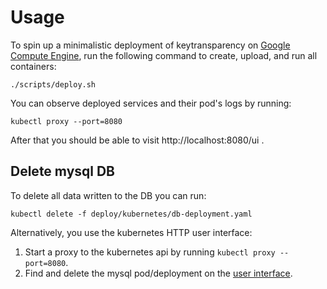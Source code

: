 # Usage

To spin up a minimalistic deployment of keytransparency on 
[Google Compute Engine](https://cloud.google.com/sdk/gcloud/), run the following 
command to create, upload, and run all containers:
```
./scripts/deploy.sh
```
You can observe deployed services and their pod's logs by running:
```
kubectl proxy --port=8080
```
After that you should be able to visit http://localhost:8080/ui .

## Delete mysql DB
To delete all data written to the DB you can run:
```
kubectl delete -f deploy/kubernetes/db-deployment.yaml
```
Alternatively, you use the kubernetes HTTP user interface:
 1) Start a proxy to the kubernetes api by running `kubectl proxy --port=8080`.
 2) Find and delete the mysql pod/deployment on the 
 [user interface](http://localhost:8080/ui).

